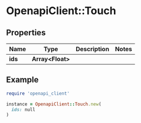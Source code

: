 # OpenapiClient::Touch

## Properties

| Name | Type | Description | Notes |
| ---- | ---- | ----------- | ----- |
| **ids** | **Array&lt;Float&gt;** |  |  |

## Example

```ruby
require 'openapi_client'

instance = OpenapiClient::Touch.new(
  ids: null
)
```

